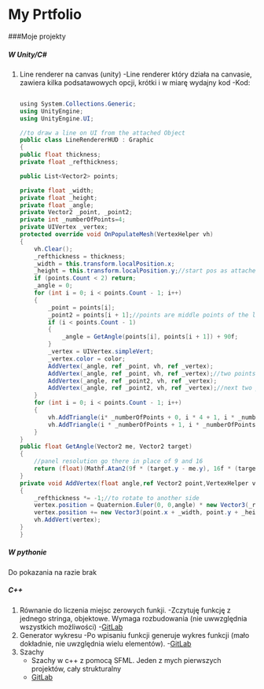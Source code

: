 # My Prtfolio
###Moje projekty
##### W Unity/C#
1. Line renderer na canvas (unity)
   -Line renderer który działa na canvasie, zawiera kilka podsatawowych opcji, krótki i w miarę wydajny kod
   -Kod:
   
    ```c#
    
    ﻿using System.Collections.Generic;
    using UnityEngine;
    using UnityEngine.UI;

    //to draw a line on UI from the attached Object
    public class LineRendererHUD : Graphic
    {
    public float thickness;
    private float _refthickness;

    public List<Vector2> points;

    private float _width;
    private float _height;
    private float _angle;
    private Vector2 _point, _point2;
    private int _numberOfPoints=4;
    private UIVertex _vertex;
    protected override void OnPopulateMesh(VertexHelper vh)
    {
        vh.Clear();
        _refthickness = thickness;
        _width = this.transform.localPosition.x;
        _height = this.transform.localPosition.y;//start pos as attached gameobject
        if (points.Count < 2) return;
        _angle = 0;
        for (int i = 0; i < points.Count - 1; i++)
        {
            _point = points[i];
            _point2 = points[i + 1];//points are middle points of the line
            if (i < points.Count - 1)
            {
                _angle = GetAngle(points[i], points[i + 1]) + 90f;
            }
            _vertex = UIVertex.simpleVert;
            _vertex.color = color;
            AddVertex(_angle, ref _point, vh, ref _vertex);
            AddVertex(_angle, ref _point, vh, ref _vertex);//two points -one point for each side of middle point of line
            AddVertex(_angle, ref _point2, vh, ref _vertex);
            AddVertex(_angle, ref _point2, vh, ref _vertex);//next two points -one point for each side of middle point of line-together 4 for one rectangle of line
        }
        for (int i = 0; i < points.Count - 1; i++)
        {
            vh.AddTriangle(i* _numberOfPoints + 0, i * 4 + 1, i * _numberOfPoints + 2);
            vh.AddTriangle(i * _numberOfPoints + 1, i * _numberOfPoints + 2, i * _numberOfPoints + 3);
        }
    }
    public float GetAngle(Vector2 me, Vector2 target)
    {
        //panel resolution go there in place of 9 and 16
        return (float)(Mathf.Atan2(9f * (target.y - me.y), 16f * (target.x - me.x)) * (180 / Mathf.PI));
    }
    private void AddVertex(float angle,ref Vector2 point,VertexHelper vh,ref UIVertex vertex)
    {
        _refthickness *= -1;//to rotate to another side
        vertex.position = Quaternion.Euler(0, 0,angle) * new Vector3(_refthickness / 2, 0);
        vertex.position += new Vector3(point.x + _width, point.y + _height);
        vh.AddVert(vertex);
    }
    }

    ```
    
##### W pythonie
Do pokazania na razie brak
##### C++
1. Równanie do liczenia miejsc zerowych funkji. 
   -Zczytuję funkcję z jednego stringa, objektowe. Wymaga rozbudowania (nie uwwzględnia wszystkich możliwości)
   -[GitLab](https://gitlab.com/andrzejszablewski13/console-programs/-/tree/master/r%C3%B3wnanie)
2. Generator wykresu 
   -Po wpisaniu funkcji generuje wykres funkcji (mało dokładnie, nie uwzględnia wielu elementów).
   -[GitLab](https://gitlab.com/andrzejszablewski13/console-programs/-/tree/master/wykres)
3. Szachy
   - Szachy w c++ z pomocą SFML. Jeden z mych pierwszych projektów, cały strukturalny
   - [GitLab](https://gitlab.com/andrzejszablewski13/console-programs/-/tree/master/szachy)
